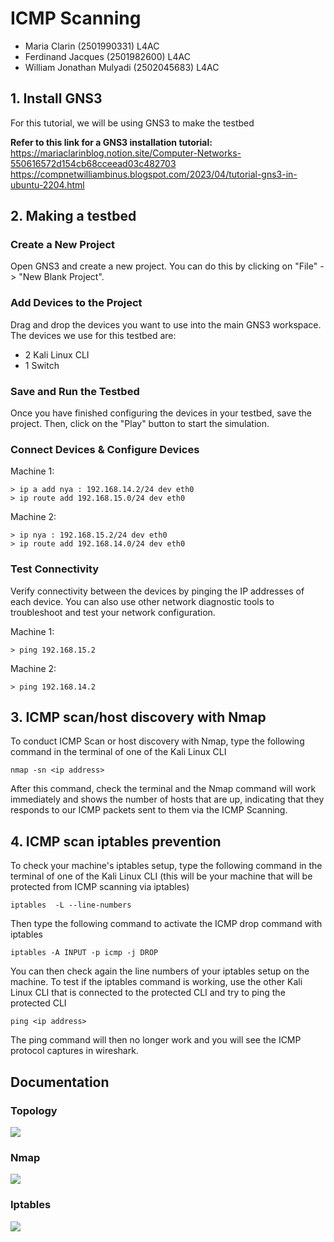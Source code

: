 # ICMP Scanning
* Maria Clarin (2501990331) L4AC
* Ferdinand Jacques (2501982600) L4AC
* William Jonathan Mulyadi (2502045683) L4AC

## 1. Install GNS3
For this tutorial, we will be using GNS3 to make the testbed

**Refer to this link for a GNS3 installation tutorial:** <br />
https://mariaclarinblog.notion.site/Computer-Networks-550616572d154cb68cceead03c482703 
https://compnetwilliambinus.blogspot.com/2023/04/tutorial-gns3-in-ubuntu-2204.html

## 2. Making a testbed
### Create a New Project
Open GNS3 and create a new project. You can do this by clicking on "File" -> "New Blank Project".

### Add Devices to the Project
Drag and drop the devices you want to use into the main GNS3 workspace.
The devices we use for this testbed are:
* 2 Kali Linux CLI
* 1 Switch

### Save and Run the Testbed 
Once you have finished configuring the devices in your testbed, save the project. Then, click on the "Play" button to start the simulation.

### Connect Devices & Configure Devices
Machine 1:
```
> ip a add nya : 192.168.14.2/24 dev eth0
> ip route add 192.168.15.0/24 dev eth0
```
Machine 2:
```
> ip nya : 192.168.15.2/24 dev eth0
> ip route add 192.168.14.0/24 dev eth0
```

### Test Connectivity
Verify connectivity between the devices by pinging the IP addresses of each device. You can also use other network diagnostic tools to troubleshoot and test your network configuration.

Machine 1:
```
> ping 192.168.15.2
```
Machine 2:
```
> ping 192.168.14.2
```


## 3. ICMP scan/host discovery with Nmap
To conduct ICMP Scan or host discovery with Nmap, type the following command in the terminal of one of the Kali Linux CLI
```
nmap -sn <ip address>
```
After this command, check the terminal and the Nmap command will work immediately and shows the number of hosts that are up, indicating that they responds to our ICMP packets sent to them via the ICMP Scanning.

## 4. ICMP scan iptables prevention
To check your machine's iptables setup, type the following command in the terminal of one of the Kali Linux CLI (this will be your machine that will be protected from ICMP scanning via iptables)
```
iptables  -L --line-numbers
```
Then type the following command to activate the ICMP drop command with iptables 
```
iptables -A INPUT -p icmp -j DROP
```
You can then check again the line numbers of your iptables setup on the machine. To test if the iptables command is working, use the other Kali Linux CLI that is connected to the protected CLI and try to ping the protected CLI
```
ping <ip address>
```
The ping command will then no longer work and you will see the ICMP protocol captures in wireshark. 


## Documentation 
### Topology
<img src ="https://cdn.discordapp.com/attachments/1109440293188681738/1110088457604313108/image.png">

### Nmap
<img src="https://cdn.discordapp.com/attachments/1109440293188681738/1110088347273134161/image.png">

### Iptables 
<img src ="https://cdn.discordapp.com/attachments/1109440293188681738/1109456309604077689/image.png">
